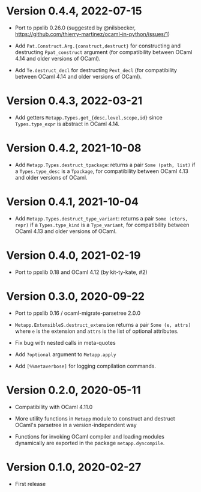 # Version 0.4.4, 2022-07-15

- Port to ppxlib 0.26.0
  (suggested by @nilsbecker, https://github.com/thierry-martinez/ocaml-in-python/issues/1)

- Add `Pat.Construct.Arg.{construct,destruct}` for constructing and
  destructing `Ppat_construct` argument (for compatibility between OCaml 4.14
  and older versions of OCaml).

- Add `Te.destruct_decl` for destructing `Pext_decl` (for compatibility between
  OCaml 4.14 and older versions of OCaml).

# Version 0.4.3, 2022-03-21

- Add getters `Metapp.Types.get_{desc,level,scope,id}` since `Types.type_expr`
  is abstract in OCaml 4.14.

# Version 0.4.2, 2021-10-08

- Add `Metapp.Types.destruct_tpackage`: returns a pair `Some (path, list)`
  if a `Types.type_desc` is a `Tpackage`, for compatibility between OCaml 4.13
  and older versions of OCaml.

# Version 0.4.1, 2021-10-04

- Add `Metapp.Types.destruct_type_variant`: returns a pair `Some (ctors, repr)`
  if a `Types.type_kind` is a `Type_variant`, for compatibility between OCaml 4.13
  and older versions of OCaml.

# Version 0.4.0, 2021-02-19

- Port to ppxlib 0.18 and OCaml 4.12 (by kit-ty-kate, #2)

# Version 0.3.0, 2020-09-22

- Port to ppxlib 0.16 / ocaml-migrate-parsetree 2.0.0

- `Metapp.ExtensibleS.destruct_extension` returns a pair `Some (e, attrs)` where
  `e` is the extension and `attrs` is the list of optional attributes.

- Fix bug with nested calls in meta-quotes

- Add `?optional` argument to `Metapp.apply`

- Add `[%%metaverbose]` for logging compilation commands.

# Version 0.2.0, 2020-05-11

- Compatibility with OCaml 4.11.0

- More utility functions in `Metapp` module to construct and destruct OCaml's
  parsetree in a version-independent way

- Functions for invoking OCaml compiler and loading modules dynamically are
  exported in the package `metapp.dyncompile`.

# Version 0.1.0, 2020-02-27

- First release
